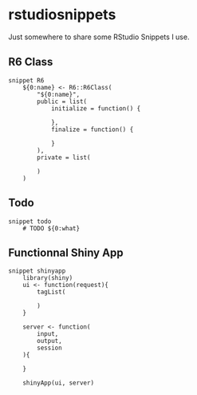 # rstudiosnippets

Just somewhere to share some RStudio Snippets I use. 

## R6 Class

``` 
snippet R6
	${0:name} <- R6::R6Class(
		"${0:name}", 
		public = list(
			initialize = function() {
		
			},
			finalize = function() {
	
			}
		), 
		private = list(
	
		)
	)
```

## Todo 

```
snippet todo
	# TODO ${0:what}
```

## Functionnal Shiny App

```
snippet shinyapp
	library(shiny)
	ui <- function(request){
		tagList(
		
		)
	}
	
	server <- function(
		input, 
		output, 
		session
	){
	
	}
	
	shinyApp(ui, server)
```
